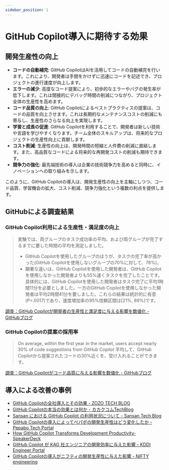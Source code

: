 ```yaml
---
sidebar_position: 1
---
```


# GitHub Copilot導入に期待する効果

## 開発生産性の向上

- **コードの自動補完**: GitHub CopilotはAIを活用してコードの自動補完を行います。これにより、開発者は手間をかけずに迅速にコードを記述でき、プロジェクトの進行速度が向上します。
- **エラーの減少**: 高度なコード提案により、初歩的なエラーやバグの発生率が低下します。これは間接的にデバッグ時間の削減につながり、プロジェクト全体の生産性を高めます。
- **コード品質の向上**: GitHub Copilotによるベストプラクティスの提案は、コードの品質を向上させます。これは長期的なメンテナンスコストの削減にも寄与し、生産性のさらなる向上を実現します。
- **学習と成長の促進**: GitHub Copilotを利用することで、開発者は新しい技術や言語を学びやすくなります。チーム全体のスキルアップは、将来的なプロジェクトの生産性向上に貢献します。
- **コスト削減**: 生産性の向上は、開発時間の短縮と人件費の削減に直結します。また、高品質なコードによる将来的な再開発コストの削減も期待できます。
- **競争力の強化**: 最先端技術の導入は企業の技術競争力を高めると同時に、イノベーションへの取り組みを示します。

このように、GitHub Copilotの導入は、開発生産性の向上を主軸にしつつ、コード品質、学習機会の拡大、コスト削減、競争力強化という複数の利点を提供します。

## GitHubによる調査結果

### GitHub Copilot利用による生産性・満足度の向上

> 実験では、両グループのタスク成功率の平均、および両グループが完了するまでに要した時間の平均を測定しました。
>
>
> - GitHub Copilotを使用したグループのほうが、タスクの完了率が高かった(GitHub Copilotを使用しないグループの70%に対して、78%)。
> - 顕著な違いは、GitHub Copilotを使用した開発者は、GitHub Copilotを使用しなかった開発者よりも55%速くタスクを完了したことです。具体的には、GitHub Copilotを使用した開発者はタスク完了に平均1時間11分を必要としました。一方のGitHub Copilotを使用しなかった開発者は平均2時間41分を要しました。これらの結果は統計的に有意(P=.0017)であり、速度増加率の95%信頼区間は[21%, 89%]です。
>

[調査：GitHub Copilotが開発者の生産性と満足度に与える影響を数値化 - GitHubブログ](https://github.blog/jp/2022-09-15-research-quantifying-github-copilots-impact-on-developer-productivity-and-happiness/)

### GitHub Copilotの提案の採用率

> On average, within the first year in the market, users accept nearly 30% of code suggestions from GitHub Copilot
平均して、GitHub Copilotから提案されたコードの30%近くを、受け入れることができます。
>

[調査：GitHub Copilotがコード品質に与える影響を数値化 - GitHubブログ](https://github.blog/jp/2023-10-20-research-quantifying-github-copilots-impact-on-code-quality/)

## 導入による改善の事例

- [GitHub Copilotの全社導入とその効果 - ZOZO TECH BLOG](https://techblog.zozo.com/entry/introducing_github_copilot)
- [GitHub Copilotの本当の効果とは何か - カカクコムTechBlog](https://kakaku-techblog.com/entry/copilot-kakaku-dev)
- [Sansan における GitHub Copilot の利用状況について - Sansan Tech Blog](https://buildersbox.corp-sansan.com/entry/2023/09/01/110000)
- [GitHub Copilotの導入によってペパボの開発生産性はどう変化したか - Pepabo Tech Portal](https://tech.pepabo.com/2023/08/30/github-copilot-effects/)
- [How GitHub Copilot Transforms Development Productivity- SpeakerDeck](https://speakerdeck.com/kurotaky/how-github-copilot-transforms-development-productivity)
- [GitHub Copilot が KAG 社エンジニアの開発効率に与えた影響 - KDDI Engineer Portal](https://developers.kddi.com/blog/JeaNGpkzrgQ83xN8jywwQ)
- [GitHub Copilotの導入がニフティの開発生産性に与えた影響 - NIFTY engineering](https://engineering.nifty.co.jp/blog/21632)
